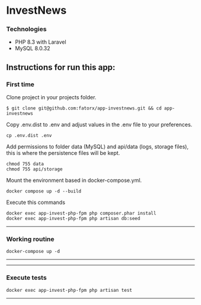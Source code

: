 # InvestNews

### Technologies
- PHP 8.3 with Laravel
- MySQL 8.0.32

## Instructions for run this app:

### First time

Clone project in your projects folder.
```shell script
$ git clone git@github.com:fatorx/app-investnews.git && cd app-investnews
```
Copy .env.dist to .env and adjust values in the .env file to your preferences.
```shell script
cp .env.dist .env 
```

Add permissions to folder data (MySQL) and api/data (logs, storage files), this is where the persistence files will be kept.
```shell script
chmod 755 data
chmod 755 api/storage
```

Mount the environment based in docker-compose.yml.
```shell script
docker compose up -d --build
```

Execute this commands

```shell script
docker exec app-invest-php-fpm php composer.phar install
docker exec app-invest-php-fpm php artisan db:seed
```

------
### Working routine
```shell script
docker-compose up -d
```
------


------
### Execute tests
```shell script
docker exec app-invest-php-fpm php artisan test
```
------
